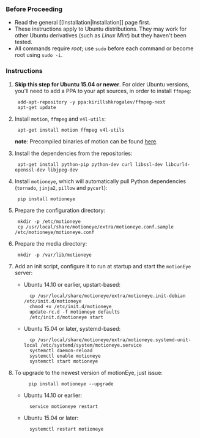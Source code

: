 ### Before Proceeding
* Read the general [[Installation|Installation]] page first.
* These instructions apply to Ubuntu distributions. They may work for other Ubuntu derivatives (such as *Linux Mint*) but they haven't been tested.
* All commands require *root*; use `sudo` before each command or become root using `sudo -i`.

### Instructions
1. **Skip this step for Ubuntu 15.04 or newer**. For older Ubuntu versions, you'll need to add a PPA to your apt sources, in order to install `ffmpeg`:

        add-apt-repository -y ppa:kirillshkrogalev/ffmpeg-next
        apt-get update

2. Install `motion`, `ffmpeg` and `v4l-utils`:

        apt-get install motion ffmpeg v4l-utils

    **note**: Precompiled binaries of motion can be found [here](https://github.com/Motion-Project/motion/releases/).

3. Install the dependencies from the repositories:

        apt-get install python-pip python-dev curl libssl-dev libcurl4-openssl-dev libjpeg-dev

4. Install `motioneye`, which will automatically pull Python dependencies (`tornado`, `jinja2`, `pillow` and `pycurl`):

        pip install motioneye

5. Prepare the configuration directory:

        mkdir -p /etc/motioneye
        cp /usr/local/share/motioneye/extra/motioneye.conf.sample /etc/motioneye/motioneye.conf

6. Prepare the media directory:

        mkdir -p /var/lib/motioneye

6. Add an init script, configure it to run at startup and start the `motionEye` server:

    * Ubuntu 14.10 or earlier, upstart-based:

            cp /usr/local/share/motioneye/extra/motioneye.init-debian /etc/init.d/motioneye
            chmod +x /etc/init.d/motioneye
            update-rc.d -f motioneye defaults
            /etc/init.d/motioneye start
 
    * Ubuntu 15.04 or later, systemd-based:

            cp /usr/local/share/motioneye/extra/motioneye.systemd-unit-local /etc/systemd/system/motioneye.service
            systemctl daemon-reload
            systemctl enable motioneye
            systemctl start motioneye

7. To upgrade to the newest version of motionEye, just issue:

            pip install motioneye --upgrade

    * Ubuntu 14.10 or earlier:
            
            service motioneye restart

    * Ubuntu 15.04 or later:

            systemctl restart motioneye
